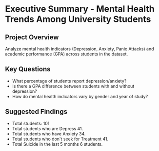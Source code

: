 # Executive Summary - Mental Health Trends Among University Students

## Project Overview
Analyze mental health indicators (Depression, Anxiety, Panic Attacks) and academic performance (GPA) across students in the dataset.

## Key Questions
- What percentage of students report depression/anxiety?
- Is there a GPA difference between students with and without depression?
- How do mental health indicators vary by gender and year of study?

## Suggested Findings 
- Total students: 101
- Total students who are Depress 41.
- Total students who have Anxiety 34.
- Total students who don't seek for Treatment 41.
- Total Suicide in the last 5 months 6 students.
